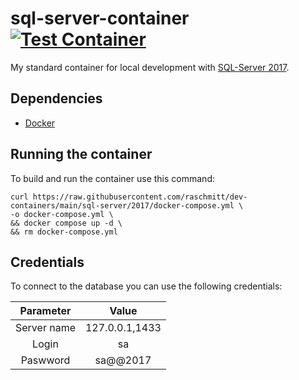 # sql-server-container [![Test Container](https://github.com/raschmitt/dev-containers/actions/workflows/sql-server-test-2017.yml/badge.svg)](https://github.com/raschmitt/dev-containers/actions/workflows/sql-server-test-2017.yml)

My standard container for local development with [SQL-Server 2017](https://www.microsoft.com/en-us/sql-server/sql-server-downloads).

## Dependencies 

- [Docker](https://docs.docker.com/get-docker/)

## Running the container

To build and run the container use this command:

```
curl https://raw.githubusercontent.com/raschmitt/dev-containers/main/sql-server/2017/docker-compose.yml \
-o docker-compose.yml \
&& docker compose up -d \
&& rm docker-compose.yml
```

## Credentials

To connect to the database you can use the following credentials:

| Parameter     | Value             |
| :-----------: | :---------------: |
| Server name   | 127.0.0.1,1433    |
| Login         | sa                |
| Paswword      | sa@@2017          |
